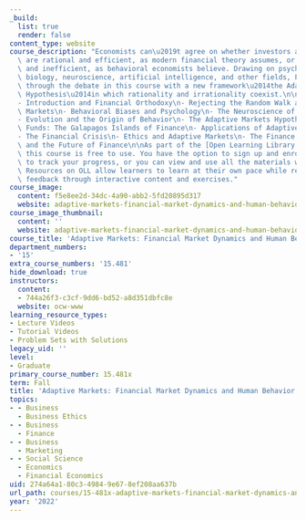 ```yaml
---
_build:
  list: true
  render: false
content_type: website
course_description: "Economists can\u2019t agree on whether investors and markets\
  \ are rational and efficient, as modern financial theory assumes, or irrational\
  \ and inefficient, as behavioral economists believe. Drawing on psychology, evolutionary\
  \ biology, neuroscience, artificial intelligence, and other fields, Prof. Lo cuts\
  \ through the debate in this course with a new framework\u2014the Adaptive Markets\
  \ Hypothesis\u2014in which rationality and irrationality coexist.\n\nTopics:\n\n\
  - Introduction and Financial Orthodoxy\n- Rejecting the Random Walk and Efficient\
  \ Markets\n- Behavioral Biases and Psychology\n- The Neuroscience of Decision-Making\n\
  - Evolution and the Origin of Behavior\n- The Adaptive Markets Hypothesis\n- Hedge\
  \ Funds: The Galapagos Islands of Finance\n- Applications of Adaptive Markets\n\
  - The Financial Crisis\n- Ethics and Adaptive Markets\n- The Finance of the Future\
  \ and the Future of Finance\n\nAs part of the [Open Learning Library (OLL)](https://openlearninglibrary.mit.edu/),\
  \ this course is free to use. You have the option to sign up and enroll if you want\
  \ to track your progress, or you can view and use all the materials without enrolling.\
  \ Resources on OLL allow learners to learn at their own pace while receiving immediate\
  \ feedback through interactive content and exercises."
course_image:
  content: f5e8ee2d-34dc-4a90-abb2-5fd20895d317
  website: adaptive-markets-financial-market-dynamics-and-human-behavior
course_image_thumbnail:
  content: ''
  website: adaptive-markets-financial-market-dynamics-and-human-behavior
course_title: 'Adaptive Markets: Financial Market Dynamics and Human Behavior'
department_numbers:
- '15'
extra_course_numbers: '15.481'
hide_download: true
instructors:
  content:
  - 744a26f3-c3cf-9dd6-bd52-a8d351dbfc8e
  website: ocw-www
learning_resource_types:
- Lecture Videos
- Tutorial Videos
- Problem Sets with Solutions
legacy_uid: ''
level:
- Graduate
primary_course_number: 15.481x
term: Fall
title: 'Adaptive Markets: Financial Market Dynamics and Human Behavior'
topics:
- - Business
  - Business Ethics
- - Business
  - Finance
- - Business
  - Marketing
- - Social Science
  - Economics
  - Financial Economics
uid: 274a64a1-80c3-4984-9e67-8ef208aa637b
url_path: courses/15-481x-adaptive-markets-financial-market-dynamics-and-human-behavior-fall-2022
year: '2022'
---
```

